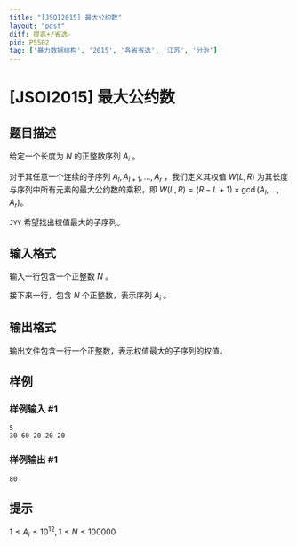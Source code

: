 ```yaml
---
title: "[JSOI2015] 最大公约数"
layout: "post"
diff: 提高+/省选-
pid: P5502
tag: ['暴力数据结构', '2015', '各省省选', '江苏', '分治']
---
```

# [JSOI2015] 最大公约数
## 题目描述

给定一个长度为 $N$ 的正整数序列 $A_i$ 。

对于其任意一个连续的子序列 $A_l,A_{l+1},...,A_r$ ，我们定义其权值 $W(L,R)$ 为其长度与序列中所有元素的最大公约数的乘积，即 $W(L,R) = (R-L+1) × \gcd (A_l,...,A_r)$。

`JYY` 希望找出权值最大的子序列。
## 输入格式

输入一行包含一个正整数 $N$ 。

接下来一行，包含 $N$ 个正整数，表示序列 $A_i$ 。
 
## 输出格式

输出文件包含一行一个正整数，表示权值最大的子序列的权值。
## 样例

### 样例输入 #1
```
5
30 60 20 20 20
```
### 样例输出 #1
```
80
```
## 提示

$1 \le  A_i \le  10^{12}, 1 \le  N \le  100000$
